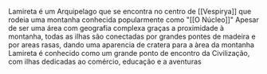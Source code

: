 Lamireta é um Arquipelago que se encontra no centro de [[Vespirya]] que rodeia uma montanha conhecida popularmente como "[[O Núcleo]]"
Apesar de ser uma área com geografia complexa graças a proximidade à montanha, todas as ilhas são conectadas por grandes pontes de madeira e por areas rasas, dando uma aparencia de cratera para a àrea da montanha
Lamireta é conhecido como um grande ponto de encontro da Civilização, com ilhas dedicadas ao comércio, educação e a aventuras